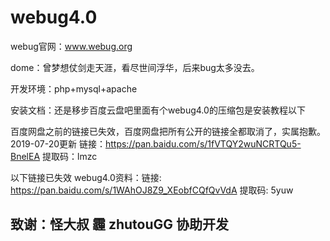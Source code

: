 # webug4.0

webug官网：www.webug.org

dome：曾梦想仗剑走天涯，看尽世间浮华，后来bug太多没去。

开发环境：php+mysql+apache

安装文档：还是移步百度云盘吧里面有个webug4.0的压缩包是安装教程以下


百度网盘之前的链接已失效，百度网盘把所有公开的链接全都取消了，实属抱歉。
2019-07-20更新
链接：https://pan.baidu.com/s/1fVTQY2wuNCRTQu5-BnelEA 
提取码：lmzc 


以下链接已失效
webug4.0资料：链接: https://pan.baidu.com/s/1WAhOJ8Z9_XEobfCQfQvVdA 提取码: 5yuw 

## 致谢：怪大叔 霾 zhutouGG 协助开发



